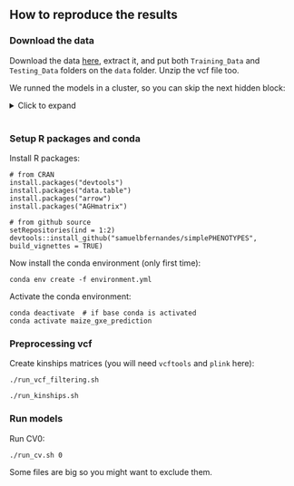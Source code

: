 ## How to reproduce the results

### Download the data

Download the data [here](https://drive.google.com/drive/folders/1leYJY4bA3341S-JxjBIgmmAWMwVDHYRb), extract it, and put both `Training_Data` and `Testing_Data` folders on the `data` folder. Unzip the vcf file too.

We runned the models in a cluster, so you can skip the next hidden block: 
<details>
<summary>Click to expand</summary>

```
module load gcc/9.3.1 mkl/19.0.5 R/4.2.2 vcftools/0.1.15 plink/5.2
module load python/anaconda-3.10
source /share/apps/bin/conda-3.10.sh

# setup R files needed to install packages
cat ~/.Rprofile
# options(repos = c(CRAN = "https://mirrors.nics.utk.edu/cran"))

cat ~/.Renviron 
# R_LIBS_USER=~/R/%p/%v
```
</details>

<br>

### Setup R packages and conda
Install R packages:
```
# from CRAN
install.packages("devtools")
install.packages("data.table")
install.packages("arrow")
install.packages("AGHmatrix")

# from github source
setRepositories(ind = 1:2)
devtools::install_github("samuelbfernandes/simplePHENOTYPES", build_vignettes = TRUE)
```

Now install the conda environment (only first time):
```
conda env create -f environment.yml
```

Activate the conda environment:
```
conda deactivate  # if base conda is activated
conda activate maize_gxe_prediction
```

### Preprocessing vcf
Create kinships matrices (you will need `vcftools` and `plink` here):
```
./run_vcf_filtering.sh
```
```
./run_kinships.sh
```

### Run models
Run CV0:   
```
./run_cv.sh 0
```

Some files are big so you might want to exclude them.